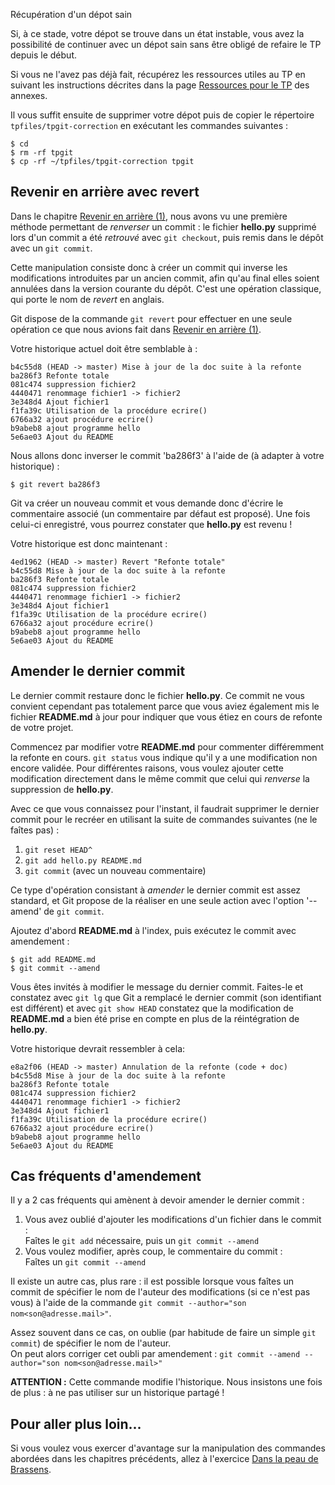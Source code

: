 Récupération d'un dépot sain

Si, à ce stade, votre dépot se trouve dans un état instable, vous avez la possibilité de continuer avec un dépot sain sans être obligé de refaire le TP depuis le début.

Si vous ne l'avez pas déjà fait, récupérez les ressources utiles au TP en suivant les instructions décrites dans la page [Ressources pour le TP](../annexes/tpfiles/) des annexes.

Il vous suffit ensuite de supprimer votre dépot puis de copier le répertoire `tpfiles/tpgit-correction` en exécutant les commandes suivantes :

`$ cd`  
`$ rm -rf tpgit`  
`$ cp -rf ~/tpfiles/tpgit-correction tpgit`

Revenir en arrière avec revert
------------------------------

Dans le chapitre [Revenir en arrière (1)](./05-RetourArriere1.md), nous avons vu une première méthode permettant de _renverser_ un commit : le fichier **hello.py** supprimé lors d'un commit a été _retrouvé_ avec `git checkout`, puis remis dans le dépôt avec un `git commit`.

Cette manipulation consiste donc à créer un commit qui inverse les modifications introduites par un ancien commit, afin qu'au final elles soient annulées dans la version courante du dépôt. C'est une opération classique, qui porte le nom de _revert_ en anglais.

Git dispose de la commande `git revert` pour effectuer en une seule opération ce que nous avions fait dans [Revenir en arrière (1)](./05-RetourArriere1.md).

Votre historique actuel doit être semblable à :

    b4c55d8 (HEAD -> master) Mise à jour de la doc suite à la refonte
    ba286f3 Refonte totale
    081c474 suppression fichier2
    4440471 renommage fichier1 -> fichier2
    3e348d4 Ajout fichier1
    f1fa39c Utilisation de la procédure ecrire()
    6766a32 ajout procédure ecrire()
    b9abeb8 ajout programme hello
    5e6ae03 Ajout du README
    

Nous allons donc inverser le commit 'ba286f3' à l'aide de (à adapter à votre historique) :

    $ git revert ba286f3
    

Git va créer un nouveau commit et vous demande donc d'écrire le commentaire associé (un commentaire par défaut est proposé). Une fois celui-ci enregistré, vous pourrez constater que **hello.py** est revenu !

Votre historique est donc maintenant :

    4ed1962 (HEAD -> master) Revert "Refonte totale"
    b4c55d8 Mise à jour de la doc suite à la refonte
    ba286f3 Refonte totale
    081c474 suppression fichier2
    4440471 renommage fichier1 -> fichier2
    3e348d4 Ajout fichier1
    f1fa39c Utilisation de la procédure ecrire()
    6766a32 ajout procédure ecrire()
    b9abeb8 ajout programme hello
    5e6ae03 Ajout du README
    

Amender le dernier commit
-------------------------

Le dernier commit restaure donc le fichier **hello.py**. Ce commit ne vous convient cependant pas totalement parce que vous aviez également mis le fichier **README.md** à jour pour indiquer que vous étiez en cours de refonte de votre projet.

Commencez par modifier votre **README.md** pour commenter différemment la refonte en cours. `git status` vous indique qu'il y a une modification non encore validée. Pour différentes raisons, vous voulez ajouter cette modification directement dans le même commit que celui qui _renverse_ la suppression de **hello.py**.

Avec ce que vous connaissez pour l'instant, il faudrait supprimer le dernier commit pour le recréer en utilisant la suite de commandes suivantes (ne le faîtes pas) :

1.  `git reset HEAD^`
2.  `git add hello.py README.md`
3.  `git commit` (avec un nouveau commentaire)

Ce type d'opération consistant à _amender_ le dernier commit est assez standard, et Git propose de la réaliser en une seule action avec l'option '--amend' de `git commit`.

Ajoutez d'abord **README.md** à l'index, puis exécutez le commit avec amendement :

    $ git add README.md
    $ git commit --amend
    

Vous êtes invités à modifier le message du dernier commit. Faites-le et constatez avec `git lg` que Git a remplacé le dernier commit (son identifiant est différent) et avec `git show HEAD` constatez que la modification de **README.md** a bien été prise en compte en plus de la réintégration de **hello.py**.

Votre historique devrait ressembler à cela:

    e8a2f06 (HEAD -> master) Annulation de la refonte (code + doc)
    b4c55d8 Mise à jour de la doc suite à la refonte
    ba286f3 Refonte totale
    081c474 suppression fichier2
    4440471 renommage fichier1 -> fichier2
    3e348d4 Ajout fichier1
    f1fa39c Utilisation de la procédure ecrire()
    6766a32 ajout procédure ecrire()
    b9abeb8 ajout programme hello
    5e6ae03 Ajout du README
    

Cas fréquents d'amendement
--------------------------

Il y a 2 cas fréquents qui amènent à devoir amender le dernier commit :

1.  Vous avez oublié d'ajouter les modifications d'un fichier dans le commit :  
    Faîtes le `git add` nécessaire, puis un `git commit --amend`
2.  Vous voulez modifier, après coup, le commentaire du commit :  
    Faîtes un `git commit --amend`

Il existe un autre cas, plus rare : il est possible lorsque vous faîtes un commit de spécifier le nom de l'auteur des modifications (si ce n'est pas vous) à l'aide de la commande `git commit --author="son nom<son@adresse.mail>"`.

Assez souvent dans ce cas, on oublie (par habitude de faire un simple `git commit`) de spécifier le nom de l'auteur.  
On peut alors corriger cet oubli par amendement : `git commit --amend --author="son nom<son@adresse.mail>"`

**ATTENTION :** Cette commande modifie l'historique. Nous insistons une fois de plus : à ne pas utiliser sur un historique partagé !

Pour aller plus loin...
-----------------------

Si vous voulez vous exercer d'avantage sur la manipulation des commandes abordées dans les chapitres précédents, allez à l'exercice [Dans la peau de Brassens](../brassens2/).
